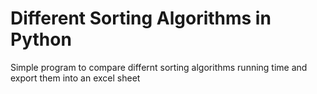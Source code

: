 <h1>Different Sorting Algorithms in Python</h1>
<h>Simple program to compare differnt sorting algorithms running time and export them into an excel sheet</h>